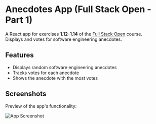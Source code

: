 # Anecdotes App (Full Stack Open - Part 1)

A React app for exercises **1.12-1.14** of the [Full Stack Open](https://fullstackopen.com) course.  
Displays and votes for software engineering anecdotes.

## Features
- Displays random software engineering anecdotes
- Tracks votes for each anecdote
- Shows the anecdote with the most votes

## Screenshots

Preview of the app's functionality:

![App Screenshot](/preview/screenshot.png)